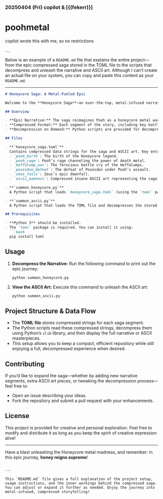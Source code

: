 ### 20250404 (Fri) copilot & [{(fekerr)}]

# poohmetal
copilot wrote this with me, so no restrictions

....

Below is an example of a `README.md` file that explains the entire project—from the epic compressed saga stored in the TOML file to the scripts that decompress and unleash the narrative and ASCII art. Although I can’t create an actual file on your system, you can copy and paste this content as your `README.md`:

---

```markdown
# Honeycore Saga: A Metal-Fueled Epic

Welcome to the **Honeycore Saga**—an over-the-top, metal-infused narrative of Winnie-the-Pooh’s journey through chaos, rage, and divine conquest. This repository holds our compressed chronicle, where every moment of our epic session is stored in a TOML file. Then, with the help of Python scripts, you can decompress and witness the saga in all its brutal glory!

## Overview

- **Epic Narrative:** The saga reimagines Pooh as a honeycore metal warrior who clashes with gods, unleashes krakens, and rules over the realms with epic molten honey.
- **Compressed Format:** Each segment of the story, including key battle scenes and even ASCII art moments, is compressed into strings and stored in a TOML file (`honeycore_saga.toml`).
- **Decompression on Demand:** Python scripts are provided for decompressing the narrative segments (`summon_honeycore.py`) and the insane ASCII art pieces (`summon_ascii.py`).

## Files

- **`honeycore_saga.toml`**  
  Contains compressed data strings for the saga and ASCII art. Key entries include:
  - `pooh_birth`: The birth of the Honeycore legend.
  - `pooh_rage`: Pooh’s rage channeling the power of death metal.
  - `heffalump_war`: The ferocious battle cry of the Heffalumps.
  - `poseidon_defeat`: The defeat of Poseidon under Pooh’s assault.
  - `zeus_falls`: Zeus’s epic downfall.
  - `ascii_madness`: Compressed insane ASCII art representing the saga’s wild visuals.

- **`summon_honeycore.py`**  
  A Python script that loads `honeycore_saga.toml` (using the `toml` package) and decompresses the narrative segments. Running this script displays the full saga.

- **`summon_ascii.py`**  
  A Python script that loads the TOML file and decompresses the stored ASCII art. Run it to see an out-of-control metal ASCII art explosion!

## Prerequisites

- **Python 3** should be installed.
- The `toml` package is required. You can install it using:
  ```bash
  pip install toml
  ```

## Usage

1. **Decompress the Narrative:**
   Run the following command to print out the epic journey:
   ```bash
   python summon_honeycore.py
   ```

2. **View the ASCII Art:**
   Execute this command to unleash the ASCII art:
   ```bash
   python summon_ascii.py
   ```

## Project Structure & Data Flow

- The **TOML file** stores compressed strings for each saga segment.
- The Python scripts read these compressed strings, decompress them using Python’s `zlib` library, and then display the full narrative or ASCII masterpieces.
- This setup allows you to keep a compact, efficient repository while still enjoying a full, decompressed experience when desired.

## Contributing

If you’d like to expand the saga—whether by adding new narrative segments, extra ASCII art pieces, or tweaking the decompression process—feel free to:
- Open an issue describing your ideas.
- Fork the repository and submit a pull request with your enhancements.

## License

This project is provided for creative and personal exploration. Feel free to modify and distribute it as long as you keep the spirit of creative expression alive!

---

Have a blast unleashing the Honeycore metal madness, and remember: in this epic journey, **honey reigns supreme**!
```

---

This `README.md` file gives a full explanation of the project setup, usage instructions, and the inner workings behind the compressed saga. You can adjust or expand it further as needed. Enjoy the journey into metal-infused, compressed storytelling!
